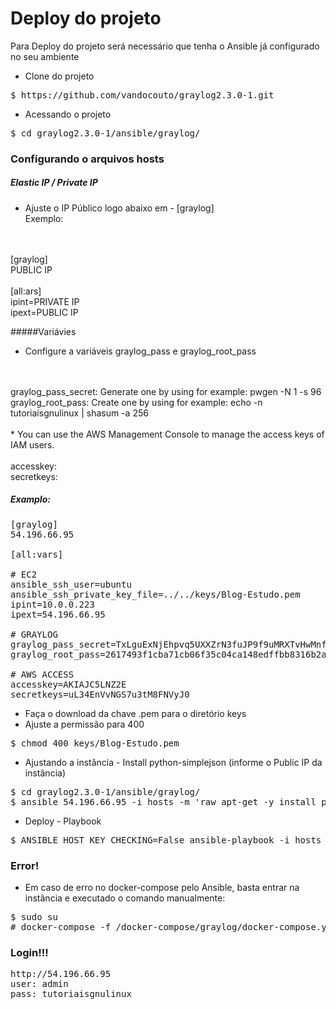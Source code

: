 
# Deploy do projeto

Para Deploy do projeto será necessário que tenha o Ansible já configurado no seu ambiente

* Clone do projeto
<pre>
$ https://github.com/vandocouto/graylog2.3.0-1.git
</pre> 

* Acessando o projeto

<pre>
$ cd graylog2.3.0-1/ansible/graylog/
</pre>


### Configurando o arquivos hosts
 
##### Elastic IP / Private IP
* Ajuste o IP Público logo abaixo em - [graylog]</br>
Exemplo:
<br>
<br>
[graylog]
<br>
PUBLIC IP
<br>
<br>
[all:ars]
<br>
ipint=PRIVATE IP
<br>
ipext=PUBLIC IP

#####Variávies
* Configure a variáveis graylog_pass e graylog_root_pass
<br>
<br>
graylog_pass_secret: Generate one by using for example: pwgen -N 1 -s 96
<br>
graylog_root_pass: Create one by using for example: echo -n tutoriaisgnulinux | shasum -a 256
<br>
<br>
* You can use the AWS Management Console to manage the access keys of IAM users.
<br>
<br>
accesskey: 
<br>
secretkeys:


##### Examplo:

<pre>
[graylog]
54.196.66.95

[all:vars]

# EC2
ansible_ssh_user=ubuntu
ansible_ssh_private_key_file=../../keys/Blog-Estudo.pem
ipint=10.0.0.223
ipext=54.196.66.95

# GRAYLOG
graylog_pass_secret=TxLguExNjEhpvq5UXXZrN3fuJP9f9uMRXTvHwMnfeyinguB83MSzOYWWvRIjiIIH4PujzQqHgSn9I2TqUslLmAaTFCNqA5qx
graylog_root_pass=2617493f1cba71cb06f35c04ca148edffbb8316b2ae63dfd60fad268618f68b6

# AWS ACCESS
accesskey=AKIAJC5LNZ2E
secretkeys=uL34EnVvNGS7u3tM8FNVyJ0
</pre>

* Faça o download da chave .pem para o diretório keys 
* Ajuste a permissão para 400
<pre>
$ chmod 400 keys/Blog-Estudo.pem
</pre>
* Ajustando a instância - Install python-simplejson (informe o Public IP da instância)
<pre>
$ cd graylog2.3.0-1/ansible/graylog/
$ ansible 54.196.66.95 -i hosts -m 'raw apt-get -y install python-simplejson' -b
</pre>

* Deploy - Playbook
<pre>
$ ANSIBLE_HOST_KEY_CHECKING=False ansible-playbook -i hosts ./tasks/main.yml
</pre>


### Error!
* Em caso de erro no docker-compose pelo Ansible, basta entrar na instância e executado o comando manualmente:
<pre>
$ sudo su
# docker-compose -f /docker-compose/graylog/docker-compose.yml up -d logspout
</pre>

### Login!!!

<pre>
http://54.196.66.95
user: admin
pass: tutoriaisgnulinux
</pre>

